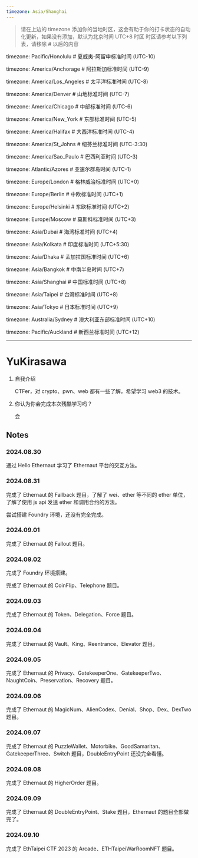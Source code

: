 ```yaml
---
timezone: Asia/Shanghai
---
```


> 请在上边的 timezone 添加你的当地时区，这会有助于你的打卡状态的自动化更新，如果没有添加，默认为北京时间 UTC+8 时区
> 时区请参考以下列表，请移除 # 以后的内容

timezone: Pacific/Honolulu # 夏威夷-阿留申标准时间 (UTC-10)

timezone: America/Anchorage # 阿拉斯加标准时间 (UTC-9)

timezone: America/Los_Angeles # 太平洋标准时间 (UTC-8)

timezone: America/Denver # 山地标准时间 (UTC-7)

timezone: America/Chicago # 中部标准时间 (UTC-6)

timezone: America/New_York # 东部标准时间 (UTC-5)

timezone: America/Halifax # 大西洋标准时间 (UTC-4)

timezone: America/St_Johns # 纽芬兰标准时间 (UTC-3:30)

timezone: America/Sao_Paulo # 巴西利亚时间 (UTC-3)

timezone: Atlantic/Azores # 亚速尔群岛时间 (UTC-1)

timezone: Europe/London # 格林威治标准时间 (UTC+0)

timezone: Europe/Berlin # 中欧标准时间 (UTC+1)

timezone: Europe/Helsinki # 东欧标准时间 (UTC+2)

timezone: Europe/Moscow # 莫斯科标准时间 (UTC+3)

timezone: Asia/Dubai # 海湾标准时间 (UTC+4)

timezone: Asia/Kolkata # 印度标准时间 (UTC+5:30)

timezone: Asia/Dhaka # 孟加拉国标准时间 (UTC+6)

timezone: Asia/Bangkok # 中南半岛时间 (UTC+7)

timezone: Asia/Shanghai # 中国标准时间 (UTC+8)

timezone: Asia/Taipei # 台灣标准时间 (UTC+8)

timezone: Asia/Tokyo # 日本标准时间 (UTC+9)

timezone: Australia/Sydney # 澳大利亚东部标准时间 (UTC+10)

timezone: Pacific/Auckland # 新西兰标准时间 (UTC+12)

---

# YuKirasawa

1. 自我介绍

   CTFer，对 crypto、pwn、web 都有一些了解，希望学习 web3 的技术。

2. 你认为你会完成本次残酷学习吗？

   会

## Notes

<!-- Content_START -->

### 2024.08.30

通过 Hello Ethernaut 学习了 Ethernaut 平台的交互方法。

### 2024.08.31

完成了 Ethernaut 的 Fallback 题目，了解了 wei、ether 等不同的 ether 单位，了解了使用 js api 发送 ether 和调用合约的方法。

尝试搭建 Foundry 环境，还没有完全完成。

### 2024.09.01

完成了 Ethernaut 的 Fallout 题目。

### 2024.09.02

完成了 Foundry 环境搭建。

完成了 Ethernaut 的 CoinFlip、Telephone 题目。

### 2024.09.03

完成了 Ethernaut 的 Token、Delegation、Force 题目。

### 2024.09.04

完成了 Ethernaut 的 Vault、King、Reentrance、Elevator 题目。

### 2024.09.05

完成了 Ethernaut 的 Privacy、GatekeeperOne、GatekeeperTwo、NaughtCoin、Preservation、Recovery 题目。

### 2024.09.06

完成了 Ethernaut 的 MagicNum、AlienCodex、Denial、Shop、Dex、DexTwo 题目。

### 2024.09.07

完成了 Ethernaut 的 PuzzleWallet、Motorbike、GoodSamaritan、GatekeeperThree、Switch 题目，DoubleEntryPoint 还没完全看懂。

### 2024.09.08

完成了 Ethernaut 的 HigherOrder 题目。

### 2024.09.09

完成了 Ethernaut 的 DoubleEntryPoint、Stake 题目，Ethernaut 的题目全部做完了。

### 2024.09.10

完成了 EthTaipei CTF 2023 的 Arcade、ETHTaipeiWarRoomNFT 题目。

<!-- Content_END -->
